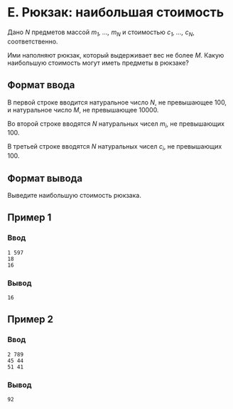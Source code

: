 # E. Рюкзак: наибольшая стоимость

Дано _N_ предметов массой _m<sub>1</sub>, …, m<sub>N</sub>_ и стоимостью _c<sub>1</sub>, …, c<sub>N</sub>_,
соответственно.

Ими наполняют рюкзак, который выдерживает вес не более _M_. Какую наибольшую стоимость могут иметь предметы в рюкзаке?

## Формат ввода

В первой строке вводится натуральное число _N_, не превышающее 100, и натуральное число _M_, не превышающее 10000.

Во второй строке вводятся _N_ натуральных чисел _m<sub>i</sub>_, не превышающих 100.

В третьей строке вводятся _N_ натуральных чисел _c<sub>i</sub>_, не превышающих 100.

## Формат вывода

Выведите наибольшую стоимость рюкзака.

## Пример 1

### Ввод

    1 597
    18
    16

### Вывод

    16

## Пример 2

### Ввод

    2 789
    45 44
    51 41

### Вывод

    92



